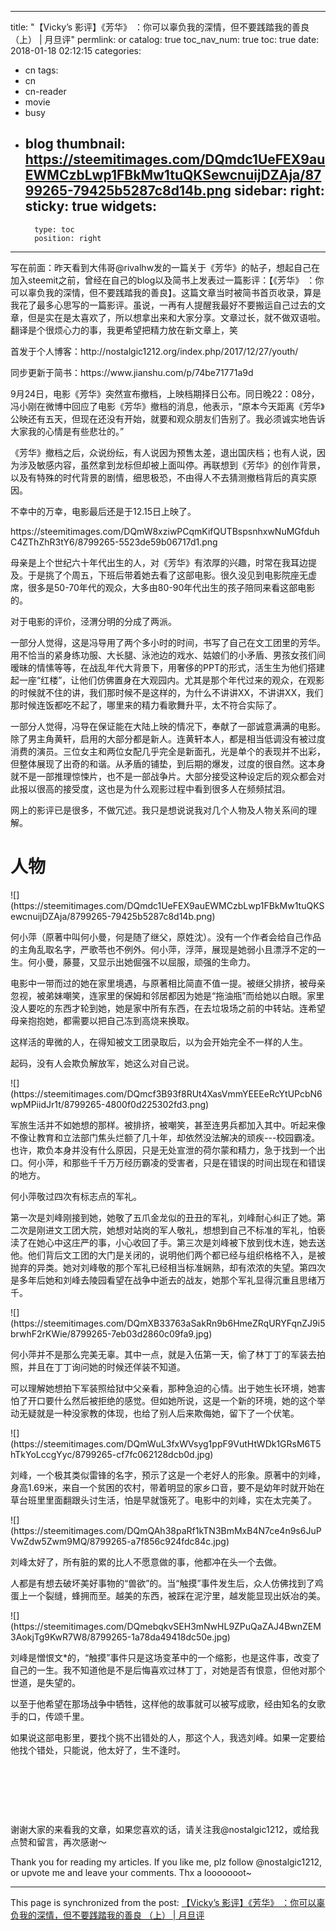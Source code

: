 
---
title: "【Vicky’s 影评】《芳华》 ：你可以辜负我的深情，但不要践踏我的善良 （上） | 月旦评"
permlink: or
catalog: true
toc_nav_num: true
toc: true
date: 2018-01-18 02:12:15
categories:
- cn
tags:
- cn
- cn-reader
- movie
- busy
- blog
thumbnail: https://steemitimages.com/DQmdc1UeFEX9auEWMCzbLwp1FBkMw1tuQKSewcnuijDZAja/8799265-79425b5287c8d14b.png
sidebar:
    right:
        sticky: true
widgets:
    -
        type: toc
        position: right
---


<html>
<p>写在前面：昨天看到大伟哥@rivalhw发的一篇关于《芳华》的帖子，想起自己在加入steemit之前，曾经在自己的blog以及简书上发表过一篇影评：【《芳华》 ：你可以辜负我的深情，但不要践踏我的善良】。这篇文章当时被简书首页收录，算是我花了最多心思写的一篇影评。虽说，一再有人提醒我最好不要搬运自己过去的文章，但是实在是太喜欢了，所以想拿出来和大家分享。文章过长，就不做双语啦。翻译是个很烦心力的事，我更希望把精力放在新文章上，笑</p>
<p>首发于个人博客：http://nostalgic1212.org/index.php/2017/12/27/youth/</p>
<p>同步更新于简书：https://www.jianshu.com/p/74be71771a9d</p>
<p>9月24日，电影《芳华》突然宣布撤档，上映档期择日公布。同日晚22：08分，冯小刚在微博中回应了电影《芳华》撤档的消息，他表示，“原本今天距离《芳华》公映还有五天，但现在还没有开始，就要和观众朋友们告别了。我必须诚实地告诉大家我的心情是有些悲壮的。”</p>
<p>《芳华》撤档之后，众说纷纭，有人说因为预售太差，退出国庆档；也有人说，因为涉及敏感内容，虽然拿到龙标但却被上面叫停。再联想到《芳华》的创作背景，以及有特殊的时代背景的剧情，细思极恐，不由得人不去猜测撤档背后的真实原因。</p>
<p>不幸中的万幸，电影最后还是于12.15日上映了。</p>
<p>https://steemitimages.com/DQmW8xziwPCqmKifQUTBspsnhxwNuMGfduhC4ZThZhR3tY6/8799265-5523de59b06717d1.png</p>
<p>母亲是上个世纪六十年代出生的人，对《芳华》有浓厚的兴趣，时常在我耳边提及。于是挑了个周五，下班后带着她去看了这部电影。很久没见到电影院座无虚席，很多是50-70年代的观众，大多由80-90年代出生的孩子陪同来看这部电影的。</p>
<p>对于电影的评价，泾渭分明的分成了两派。</p>
<p>一部分人觉得，这是冯导用了两个多小时的时间，书写了自己在文工团里的芳华。用不恰当的紧身练功服、大长腿、泳池边的戏水、姑娘们的小矛盾、男孩女孩们间暧昧的情愫等等，在战乱年代大背景下，用奢侈的PPT的形式，活生生为他们搭建起一座“红楼”，让他们仿佛置身在大观园内。尤其是那个年代过来的观众，在观影的时候就不住的讲，我们那时候不是这样的，为什么不讲讲XX，不讲讲XX，我们那时候连饭都吃不起了，哪里来的精力看歌舞升平，太不符合实际了。</p>
<p>一部分人觉得，冯导在保证能在大陆上映的情况下，奉献了一部诚意满满的电影。除了男主角黄轩，启用的大部分都是新人。连黄轩本人，都是相当低调没有被过度消费的演员。三位女主和两位女配几乎完全是新面孔，光是单个的表现并不出彩，但整体展现了出奇的和谐。从矛盾的铺垫，到后期的爆发，过度的很自然。这本身就不是一部推理惊悚片，也不是一部战争片。大部分接受这种设定后的观众都会对此报以很高的接受度，这也是为什么观影过程中看到很多人在频频拭泪。</p>
<p>网上的影评已是很多，不做冗述。我只是想说说我对几个人物及人物关系间的理解。</p>
<h1><strong>人物</strong></h1>
![](https://steemitimages.com/DQmdc1UeFEX9auEWMCzbLwp1FBkMw1tuQKSewcnuijDZAja/8799265-79425b5287c8d14b.png)
<p>何小萍（原著中叫何小曼，何是随了继父，原姓沈）。没有一个作者会给自己作品的主角乱取名字，严歌苓也不例外。何小萍，浮萍，展现是她弱小且漂浮不定的一生。何小曼，藤蔓，又显示出她倔强不以屈服，顽强的生命力。<p>
<p>电影中一带而过的她在家里境遇，与原著相比简直不值一提。被继父排挤，被母亲忽视，被弟妹嘲笑，连家里的保姆和邻居都因为她是“拖油瓶”而给她以白眼。家里没人要吃的东西才轮到她，她是家中所有东西，在去垃圾场之前的中转站。连希望母亲抱抱她，都需要以把自己冻到高烧来换取。<p>
<p>这样活的卑微的人，在得知被文工团录取后，以为会开始完全不一样的人生。<p>
<p>起码，没有人会欺负解放军，她这么对自己说。<p>
![](https://steemitimages.com/DQmcf3B93f8RUt4XasVmmYEEEeRcYtUPcbN6wpMPiidJr1t/8799265-4800f0d225302fd3.png)
<p>军旅生活并不如她想的那样。被排挤，被嘲笑，甚至连男兵都加入其中。听起来像不像让教育和立法部门焦头烂额了几十年，却依然没法解决的顽疾---校园霸凌。也许，欺负本身并没有什么原因，只是无处宣泄的荷尔蒙和精力，急于找到一个出口。何小萍，和那些千千万万经历霸凌的受害者，只是在错误的时间出现在和错误的地方。<p>
<p>何小萍敬过四次有标志点的军礼。<p>
<p>第一次是刘峰刚接到她，她敬了五爪金龙似的丑丑的军礼，刘峰耐心纠正了她。第二次是刚进文工团大院，她想对站岗的军人敬礼，想想到自己不标准的军礼，怕亵渎了在她心中这庄严的事，小心收回了手。第三次是刘峰被下放到伐木连，她去送他。他们背后文工团的大门是关闭的，说明他们两个都已经与组织格格不入，是被抛弃的异类。她对刘峰敬的那个军礼已经相当标准娴熟，却有浓浓的失望。第四次是多年后她和刘峰去陵园看望在战争中逝去的战友，她那个军礼显得沉重且思绪万千。<p>
![](https://steemitimages.com/DQmXB33763aSakRn9b6HmeZRqURYFqnZJ9i5brwhF2rKWie/8799265-7eb03d2860c09fa9.jpg)
<p>何小萍并不是那么完美无辜。其中一点，就是入伍第一天，偷了林丁丁的军装去拍照，并且在丁丁询问她的时候还佯装不知道。<p>
<p>可以理解她想拍下军装照给狱中父亲看，那种急迫的心情。出于她生长环境，她害怕了开口要什么然后被拒绝的感觉。但如她所说，这是一个新的环境，她的这个举动无疑就是一种没家教的体现，也给了别人后来欺侮她，留下了一个伏笔。<p>
![](https://steemitimages.com/DQmWuL3fxWVsyg1ppF9VutHtWDk1GRsM6T5hTkYoLccgYyc/8799265-cf7fc062128dcb0d.jpg)
<p>刘峰，一个极其类似雷锋的名字，预示了这是一个老好人的形象。原著中的刘峰，身高1.69米，来自一个贫困的农村，带着明显的家乡口音，要不是幼年时就开始在草台班里里面翻跟头讨生活，怕是早就饿死了。电影中的刘峰，实在太完美了。<p>
![](https://steemitimages.com/DQmQAh38paRf1kTN3BmMxB4N7ce4n9s6JuPVwZdw5Zwm9MQ/8799265-a7f856c924fdc84c.jpg)
<p>刘峰太好了，所有脏的累的比人不愿意做的事，他都冲在头一个去做。<p>
<p>人都是有想去破坏美好事物的“兽欲”的。当“触摸”事件发生后，众人仿佛找到了鸡蛋上一个裂缝，蜂拥而至。越美的东西，被踩在泥泞里，越发能显现出妖冶的美。<p>
![](https://steemitimages.com/DQmebqkvSEH3mNwHL9ZPuQaZAJ4BwnZEM3AokjTg9KwR7W8/8799265-1a78da49418dc50e.jpg)
<p>刘峰是憎恨文*的，“触摸”事件只是这场变革中的一个缩影，也是这件事，改变了自己的一生。我不知道他是不是后悔喜欢过林丁丁，对她是否有恨意，但他对那个世道，是失望的。<p>
<p>以至于他希望在那场战争中牺牲，这样他的故事就可以被写成歌，经由知名的女歌手的口，传颂千里。<p>
<p>如果说这部电影里，要找个挑不出错处的人，那这个人，我选刘峰。如果一定要给他找个错处，只能说，他太好了，生不逢时。<p>
<p><br></p>
<p><br></p>
<p><br></p>
<p>谢谢大家的来看我的文章，如果您喜欢的话，请关注我@nostalgic1212，或给我点赞和留言，再次感谢～<p>
<p>Thank you for reading my articles. If you like me, plz follow @nostalgic1212, or upvote me and leave your comments. Thx a looooooot~<p>
</html>

- - -

This page is synchronized from the post: [【Vicky’s 影评】《芳华》 ：你可以辜负我的深情，但不要践踏我的善良 （上） | 月旦评](https://steemit.com/@nostalgic1212/or)
